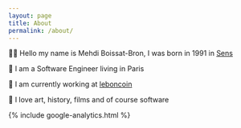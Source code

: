 ```yaml
---
layout: page
title: About
permalink: /about/
---
```


👋🏼 Hello my name is Mehdi Boissat-Bron, I was born in 1991 in [Sens](https://en.wikipedia.org/wiki/Sens)

📍 I am a Software Engineer living in Paris

💾 I am currently working at [leboncoin](https://www.leboncoin.fr/)

🍿 I love art, history, films and of course software

{% include google-analytics.html %}

